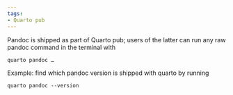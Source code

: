 ```yaml
---
tags:
- Quarto pub
---
```


Pandoc is shipped as part of Quarto pub; users of the latter can run any
raw pandoc command in the terminal with

    quarto pandoc …

Example: find which pandoc version is shipped with quarto by running

    quarto pandoc --version
